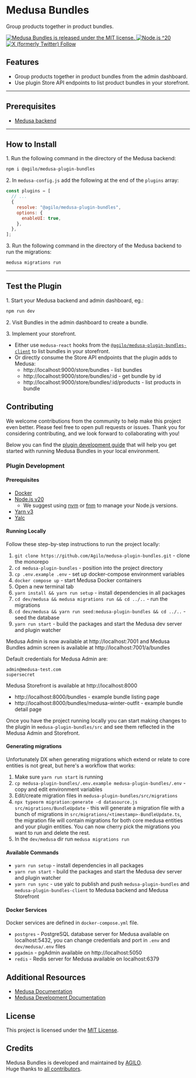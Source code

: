 # Medusa Bundles

Group products together in product bundles.

<p>
  <a href="./LICENSE">
    <img src="https://img.shields.io/badge/license-MIT-blue" alt="Medusa Bundles is released under the MIT license." />
  </a>
  <a href="https://nodejs.org/" target="_blank">
    <img src="https://img.shields.io/badge/Node.js-%5E20-brightgreen" alt="Node.js ^20">
  </a>
  <a href="https://twitter.com/intent/follow?screen_name=Agilo">
    <img src="https://img.shields.io/twitter/follow/Agilo" alt="X (formerly Twitter) Follow">
  </a>
</p>

## Features

- Group products together in product bundles from the admin dashboard.
- Use plugin Store API endpoints to list product bundles in your storefront.

---

## Prerequisites

- [Medusa backend](https://docs.medusajs.com/development/backend/install)

---

## How to Install

1\. Run the following command in the directory of the Medusa backend:

```bash
npm i @agilo/medusa-plugin-bundles
```

2\. In `medusa-config.js` add the following at the end of the `plugins` array:

```js
const plugins = [
  // ...
  {
    resolve: "@agilo/medusa-plugin-bundles",
    options: {
      enableUI: true,
    },
  },
];
```

3\. Run the following command in the directory of the Medusa backend to run the migrations:

```bash
medusa migrations run
```

---

## Test the Plugin

1\. Start your Medusa backend and admin dashboard, eg.:

```bash
npm run dev
```

2\. Visit Bundles in the admin dashboard to create a bundle.

3\. Implement your storefront.

- Either use `medusa-react` hooks from the [`@agilo/medusa-plugin-bundles-client`](https://github.com/Agilo/medusa-plugin-bundles/tree/master/dev/medusa-plugin-bundles-client) to list bundles in your storefront.
- Or directly consume the Store API endpoints that the plugin adds to Medusa:
  - http://localhost:9000/store/bundles - list bundles
  - http://localhost:9000/store/bundles/:id - get bundle by id
  - http://localhost:9000/store/bundles/:id/products - list products in bundle

## Contributing

We welcome contributions from the community to help make this project even better. Please feel free to open pull requests or issues. Thank you for considering contributing, and we look forward to collaborating with you!

Below you can find the [plugin development guide](#plugin-development) that will help you get started with running Medusa Bundles in your local environment.

### Plugin Development

#### Prerequisites

- [Docker](https://docs.docker.com/get-docker/)
- [Node.js v20](https://nodejs.org/en/download/)
  - We suggest using [nvm](https://github.com/nvm-sh/nvm) or [fnm](https://github.com/Schniz/fnm) to manage your Node.js versions.
- [Yarn v3](https://v3.yarnpkg.com/getting-started/install)
- [Yalc](https://github.com/wclr/yalc)

#### Running Locally

Follow these step-by-step instructions to run the project locally:

1. `git clone https://github.com/Agilo/medusa-plugin-bundles.git` - clone the monorepo
2. `cd medusa-plugin-bundles` - position into the project directory
3. `cp .env.example .env` - set up docker-compose environment variables
4. `docker compose up` - start Medusa Docker containers
5. Open a new terminal tab
6. `yarn install && yarn run setup` - install dependencies in all packages
7. `cd dev/medusa && medusa migrations run && cd ../..` - run the migrations
8. `cd dev/medusa && yarn run seed:medusa-plugin-bundles && cd ../..` - seed the database
9. `yarn run start` - build the packages and start the Medusa dev server and plugin watcher

Medusa Admin is now available at http://localhost:7001 and Medusa Bundles admin screen is available at http://localhost:7001/a/bundles

Default credentials for Medusa Admin are:

```
admin@medusa-test.com
supersecret
```

Medusa Storefront is available at http://localhost:8000

- http://localhost:8000/bundles - example bundle listing page
- http://localhost:8000/bundles/medusa-winter-outfit - example bundle detail page

Once you have the project running locally you can start making changes to the plugin in `medusa-plugin-bundles/src` and see them reflected in the Medusa Admin and Storefront.

#### Generating migrations

Unfortunately DX when generating migrations which extend or relate to core entities is not great, but here's a workflow that works:

1. Make sure `yarn run start` is running
2. `cp medusa-plugin-bundles/.env.example medusa-plugin-bundles/.env` - copy and edit environment variables
3. Edit/create migration files in `medusa-plugin-bundles/src/migrations`
4. `npx typeorm migration:generate -d datasource.js src/migrations/BundleUpdate` - this will generate a migration file with a bunch of migrations in `src/migrations/<timestamp>-BundleUpdate.ts`, the migration file will contain migrations for both core medusa entities and your plugin entities. You can now cherry pick the migrations you want to run and delete the rest.
5. In the `dev/medusa` dir run `medusa migrations run`

#### Available Commands

- `yarn run setup` - install dependencies in all packages
- `yarn run start` - build the packages and start the Medusa dev server and plugin watcher
- `yarn run sync` - use yalc to publish and push `medusa-plugin-bundles` and `medusa-plugin-bundles-client` to Medusa backend and Medusa Storefront

#### Docker Services

Docker services are defined in `docker-compose.yml` file.

- `postgres` - PostgreSQL database server for Medusa available on localhost:5432, you can change credentials and port in `.env` and `dev/medusa/.env` files
- `pgadmin` - pgAdmin available on http://localhost:5050
- `redis` - Redis server for Medusa available on localhost:6379

## Additional Resources

- [Medusa Documentation](https://docs.medusajs.com/)
- [Medusa Development Documentation](https://docs.medusajs.com/development/overview)

## License

This project is licensed under the [MIT License](./LICENSE).

## Credits

Medusa Bundles is developed and maintained by [AGILO](https://agilo.co/).  
Huge thanks to [all contributors](https://github.com/Agilo/medusa-plugin-bundles/graphs/contributors).
